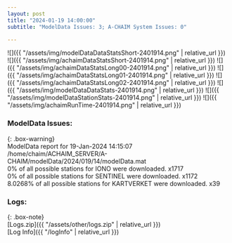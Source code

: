 ```yaml
---
layout: post
title: "2024-01-19 14:00:00"
subtitle: "ModelData Issues: 3; A-CHAIM System Issues: 0"

---
```


![]({{ "/assets/img/modelDataDataStatsShort-2401914.png" | relative_url }})
![]({{ "/assets/img/achaimDataStatsShort-2401914.png" | relative_url }})
![]({{ "/assets/img/achaimDataStatsLong00-2401914.png" | relative_url }})
![]({{ "/assets/img/achaimDataStatsLong01-2401914.png" | relative_url }})
![]({{ "/assets/img/achaimDataStatsLong02-2401914.png" | relative_url }})
![]({{ "/assets/img/modelDataDataStats-2401914.png" | relative_url }})
![]({{ "/assets/img/modelDataStationStats-2401914.png" | relative_url }})
![]({{ "/assets/img/achaimRunTime-2401914.png" | relative_url }})


### ModelData Issues:  
  
{: .box-warning}  
 ModelData report for 19-Jan-2024 14:15:07   
 /home/chaim/ACHAIM_SERVER/A-CHAIM/modelData/2024/019/14/modelData.mat   
 0% of all possible stations for IONO were downloaded. x1717   
 0% of all possible stations for SENTINEL were downloaded. x1172   
 8.0268% of all possible stations for KARTVERKET were downloaded. x39   
  


### Logs:  
  
{: .box-note}  
[Logs.zip]({{ "/assets/other/logs.zip" | relative_url }})  
[Log Info]({{ "/logInfo" | relative_url }})  
